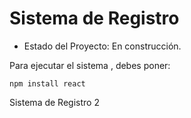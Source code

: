 <h1> Sistema de Registro</h1>

- Estado del Proyecto: En construcción.

Para ejecutar el sistema , debes poner:

```npm install react```

Sistema de Registro 2
